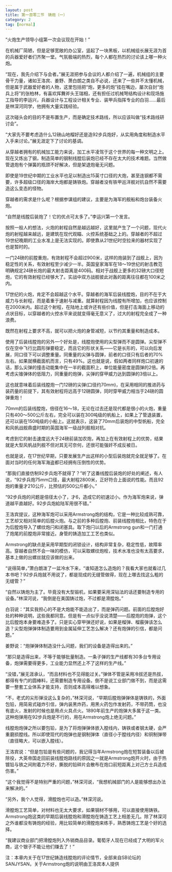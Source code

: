 ```yaml
---
layout: post
title: 第一百零二节　铸炮（一）
category: 2
tag: [normal]
---
```


“火炮生产领导小组第一次会议现在开始！”

在机械厂简陋，但是足够宽敞的办公室，竖起了一块黑板，以机械组长展无涯为首的兵器爱好者们齐聚一堂。气氛极端的热烈，每个人都在热烈的讨论该上哪一种火炮。

“现在，我先介绍下与会者。”展无涯把参与会议的人都介绍了一遍，机械组的主要骨干力量，诸如王洛宾、姜野、萧白朗之类自不必说，还来了一些并不太懂机械，但是属于武器爱好者的人物，这里包括把“炮，更多的炮”挂在嘴边，屡次自封“炮兵上将”的张柏林，有喜欢挥舞斧头王瑞相，还有担任过机械弩结构设计和现场施工指导的李运兴，兵器设计与工程设计相关专业、装甲兵指挥专业的白羽……最后是林深河同学，他拥有大量实践经验。

这次碰头会的目的不是布置生产，而是确定技术路线，所以应该叫做“技术路线研讨会”。

“大家先不要考虑造什么12磅山地榴好还是造92步兵炮好，从实用角度和制造水平入手来讨论。”展无涯定下了讨论的基调。

从穿越者拥有的机械加工能力来说，加工水平凌驾于这个世界的每一种文明之上。现在又炼出了钢，制造简单的钢制线膛后装炮已经不存在太大的技术难题。当然做管退炮有个弹簧的瓶颈不好解决，但是架退炮毫无问题。

即使是19世纪中期的工业水平也足以制造出15英寸口径的大炮，甚至连钢都不需要，许多超级口径的海岸大炮都是铸铁炮。穿越者没有铁甲巡洋舰对抗自然不需要造这么变态的怪物。

穿越者的需求是什么呢？根据参谋组的建议，主要是为海军的舰船和炮台装备火炮。

“自然是线膛后装炮了！它的优点可太多了。”李运兴第一个发言。

按照一般人的想法，火炮的射程自然是越远越好，这里就产生了一个问题，现代火炮的射程越来越远，是建筑在现代观瞄、火控系统基础之上的。穿越者的不超过19世纪晚期的工业水准上是无法实现的。即使靠从21世纪时空拉来的器材实现了也是暂时的。

一门24磅的前膛重炮，有效射程不会超过900米，这样的炮装到了战舰上，因为稳定性的关系，有效射程至少减少一半。英国皇家海军在18～19世纪的射击教范明确规定24磅长炮的最大射击距离是400码。相对于战舰上更多的32磅大口径短炮，它的有效射程已经够大了。实战中双方战舰彼此对轰的距离往往都在100米之内。

17世纪的火炮，肯定不会超越这个水平。穿越者的海军后装线膛炮，目的不在于大威力与长射程，而是着重于速射与减重。就算射程因为线膛有所增加，也应该控制在2000米内。超过这个射程，在陆地上或许还有些价值，但是打击海面上移动的点状目标，以穿越者的火控水平来说就变得毫无意义了，过大的射程完全成了一种浪费。

既然在射程上要求不高，就可以把火炮的身管减短，以节约其重量和制造成本。

使用了后装线膛炮的另外一个好处是，线膛炮使用的尖型弹而不是圆弹。尖型弹不仅在空中飞行比圆形弹要稳定，而且它的形状关系――它是长形的，可以向后发展，同口径下可以调整重量。同重量的尖弹与圆弹，前者的口径只有后者的70%左右。如果就横截面机而言，只有49%。这也就是说，假如两者同样炮口初速的话，那么尖弹的撞击动能集中在一半的截面积上，单位能量密度是圆弹的2倍。再考虑尖锥弹体的低阻力，同重量的炮弹，尖弹的穿甲威力达到圆弹的3倍以上。

这也就意味着后装线膛炮一门12磅的尖弹(口径约70mm)，在采用相同的推进药与装药量的前提下，其有效射程将远高于12磅圆弹，同时穿甲威力相当于24磅的圆弹重炮！

70mm的后装线膛炮，倍径在16～18，无论在过去还是现代都是很小的火炮，重量只有400～500公斤左右，完全可以装在300吨级的帆船上，如果上了管退装置，还可以装在150吨级的小船上。这就表示，这装了70mm后装炮的中型帆船，完全和风帆战舰鼎盛时期的英国海军一级战列舰相对抗。

考虑到它的射击速度远大于24磅前装加农炮，再加上在有效射程上的优势，结果就是大型风帆战列舰不但对其无可奈何，还很可能强奸不成反被日。

也就是说，在17世纪早期，只要发展生产出这样的小型后装炮就完全就足够了。在面对当时的任何海军海盗都已经拥有压倒性的优势。

“那我们直接仿制92步兵炮不就得了？”听了这番线膛后装炮的好处的阐述，有人说，“92步兵炮75mm口径，最大射程2800米，正好符合上面说的性能。而且92炮的重量才210公斤，比预估的500公斤都小。”

“92步兵炮的问题是倍径太小了，才6，造成它的初速过小。作为海军炮来说，弹道越平直越好。92步兵炮給陆军用很不错。”

王洛宾提议，这种海军炮可以采用Armstrong炮的结构，它是一种比较成熟可靠，工艺却又相对简单的后膛火炮。与之前的多种后膛炮、前装线膛炮相比，特色在于为后膛炮导入了螺纹炮闩和闭塞具。取下炮闩以后的Armstrong gun和一门打通了炮尾的前膛炮非常接近。身管的铸造加工工艺也类似。

Armstrong的缺点是采用早期型的闭锁设计，结构非常复杂，稳定性低，故障率高。穿越者自然不会一味的模仿，可以采取螺纹炮栓，技术水准也没有太高要求，基本上做的出螺丝就应该做的出来。

“说得简单，”萧白朗泼了一盆冷水下来，“谁知道怎么造炮的？我看大家也就看过几本书吧？92步兵炮就不用说了，都是现成的无缝管做得，现在上哪去找这么粗的无缝管？”

“自然以铸炮为主了。毕竟没有大型锻机，如果要采用深钻法的话还要制造专用的设备。”林深河说，“我倒是在美国铸过炮，不过都是滑膛炮。”

白羽说：“其实我担心的不是大炮能不能造出了，而是弹药问题。前面的后膛炮好处的种种说明，这些我都同意。但是有一点似乎没说清楚――后膛炮的炮弹，这个比后膛炮本身要难造多了。只是实心穿甲弹还好说，如果是榴弹、榴霰弹该怎么造？尖型炮弹弹体制造要用到金属延伸工艺怎么解决？还有炮弹的引信，都是问题。”

姜野说：“炮弹弹体制造没什么问题，我们的设备是造得出来的。”

“那只是造得出来，不等于能够批量制造。一条子弹的生产线都有30多台专用设备，炮弹需要得更多，工业能力显然还上不了这样的生产线。”

“没错，”展无涯承认，“而且材料也不见得能过关。”弹体不管是采用冷拔还是热拔，都得有专门的圆棒料，还需要制造专用设备。倒不是说工业部门做不到，而是这需要一整套工业体系才能支持，否则成本高得难以想象。

“不，老式的尖形弹没这么复杂的，”林深河说，“早期后膛炮弹弹体是铸铁的，外面包铅，用简易式碰炸引信，弹内装黑炸药，用黑火药包作发射药，不带药筒，也没有底火，发射的时候也是用点火具点火。1890年前生产的炮弹大多属于这一类。这种炮弹用在92步兵炮是不行的，用在Armstrong炮上绝无问题。”

线膛炮炮弹之所以要包铅，是为了将炮弹弹体嵌入膛线内，铸铁或者钢太硬，会严重磨损膛线。所以即使现代的炮弹也是钢制弹体（直径小于膛线内径）和铜制弹带（直径略大，可以嵌入膛线）。

王洛宾说：“但是包铅是有些问题的，我记得当年Armstrong炮在短暂装备以后被除役，大英帝国走回前装线膛炮路线的原因之一就是Armstrong炮开火时，由于热镀铅与铁之间附着力不好，撕脱的铅碎片会散布在炮口前短距离上对己方士兵造成伤害。”

“这个我觉得不是特别严重的问题，”林深河说，“我想机械部门的人是能够想出办法来解决的。”

“另外，我个人觉得，滑膛炮也可以造。”林深河说。

滑膛炮工艺简单，对材料也无太大要求，如果钢材不够用，可以直接使用铸铁。Armstrong炮这类的早期后装线膛炮和滑膛炮在铸造工艺上相差无几。除了林深河之外谁都没有铸炮的经验，用比较简单的滑膛炮来练手，熟悉铸炮工艺是个好的选择。

“我建议商业部门把滑膛炮列入外销商品目录。葡萄牙人现在已经成了大明的军火商，这个银子不能让他们赚去了！”

注：本章内关于在17世纪铸造线膛炮的评论情节，全部来自SB论坛的SANJYSAN，关于Armstrong炮的说明由王洛宾本人提供

